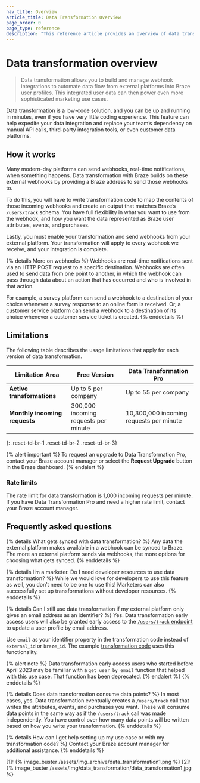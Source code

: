 ```yaml
---
nav_title: Overview
article_title: Data Transformation Overview
page_order: 0
page_type: reference
description: "This reference article provides an overview of data transformation, frequently asked questions, and product limitations."
---
```


# Data transformation overview

> Data transformation allows you to build and manage webhook integrations to automate data flow from external platforms into Braze user profiles. This integrated user data can then power even more sophisticated marketing use cases.

Data transformation is a low-code solution, and you can be up and running in minutes, even if you have very little coding experience. This feature can help expedite your data integration and replace your team’s dependency on manual API calls, third-party integration tools, or even customer data platforms.

## How it works

Many modern-day platforms can send webhooks, real-time notifications, when something happens. Data transformation with Braze builds on these external webhooks by providing a Braze address to send those webhooks to.

To do this, you will have to write transformation code to map the contents of those incoming webhooks and create an output that matches Braze’s `/users/track` schema. You have full flexibility in what you want to use from the webhook, and how you want the data represented as Braze user attributes, events, and purchases. 

Lastly, you must enable your transformation and send webhooks from your external platform. Your transformation will apply to every webhook we receive, and your integration is complete.

{% details More on webhooks %}
Webhooks are real-time notifications sent via an HTTP POST request to a specific destination. Webhooks are often used to send data from one point to another, in which the webhook can pass through data about an action that has occurred and who is involved in that action.

For example, a survey platform can send a webhook to a destination of your choice whenever a survey response to an online form is received. Or, a customer service platform can send a webhook to a destination of its choice whenever a customer service ticket is created.
{% enddetails %}

## Limitations

The following table describes the usage limitations that apply for each version of data transformation.

| Limitation Area | Free Version | Data Transformation Pro |
|----|----|----|
| **Active transformations** | Up to 5 per company | Up to 55 per company |
| **Monthly incoming requests** | 300,000 incoming requests per minute | 10,300,000 incoming requests per minute |
{: .reset-td-br-1 .reset-td-br-2 .reset-td-br-3}

{% alert important %}
To request an upgrade to Data Transformation Pro, contact your Braze account manager or select the **Request Upgrade** button in the Braze dashboard.
{% endalert %}

### Rate limits

The rate limit for data transformation is 1,000 incoming requests per minute. If you have Data Transformation Pro and need a higher rate limit, contact your Braze account manager.

## Frequently asked questions

{% details What gets synced with data transformation? %}
Any data the external platform makes available in a webhook can be synced to Braze. The more an external platform sends via webhooks, the more options for choosing what gets synced.
{% enddetails %}

{% details I’m a marketer. Do I need developer resources to use data transformation? %}
While we would love for developers to use this feature as well, you don’t need to be one to use this! Marketers can also successfully set up transformations without developer resources.
{% enddetails %}

{% details Can I still use data transformation if my external platform only gives an email address as an identifier? %}
Yes. Data transformation early access users will also be granted early access to the [`/users/track` endpoint]({{site.baseurl}}/api/endpoints/user_data/post_user_track/#example-request-for-updating-a-user-profile-by-email-address) to update a user profile by email address.

Use `email` as your identifier property in the transformation code instead of `external_id` or `braze_id`. The example [transformation code](#example-transformation-code) uses this functionality.

{% alert note %}
Data transformation early access users who started before April 2023 may be familiar with a `get_user_by_email` function that helped with this use case. That function has been deprecated.
{% endalert %}
{% enddetails %}

{% details Does data transformation consume data points? %}
In most cases, yes. Data transformation eventually creates a `/users/track` call that writes the attributes, events, and purchases you want. These will consume data points in the same way as if the `/users/track` call was made independently. You have control over how many data points will be written based on how you write your transformation.
{% enddetails %}

{% details How can I get help setting up my use case or with my transformation code? %}
Contact your Braze account manager for additional assistance.
{% enddetails %}

[1]: {% image_buster /assets/img_archive/data_transformation1.png %}
[2]: {% image_buster /assets/img/data_transformation/data_transformation1.jpg %}